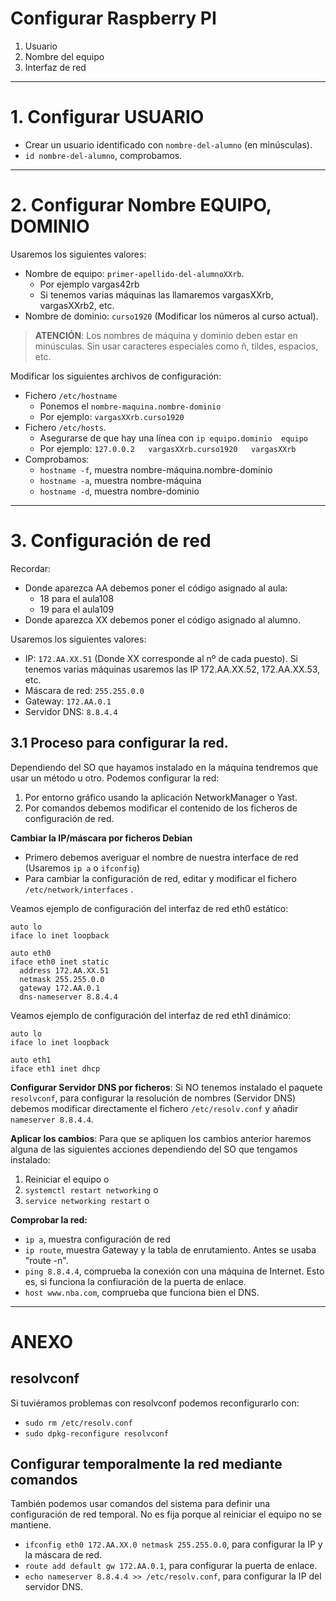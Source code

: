 
# Configurar Raspberry PI

1. Usuario
2. Nombre del equipo
3. Interfaz de red

---
# 1. Configurar USUARIO

* Crear un usuario identificado con `nombre-del-alumno` (en minúsculas).
* `id nombre-del-alumno`, comprobamos.

---
# 2. Configurar Nombre EQUIPO, DOMINIO

Usaremos los siguientes valores:
* Nombre de equipo: `primer-apellido-del-alumnoXXrb`.
    * Por ejemplo vargas42rb
    * Si tenemos varias máquinas las llamaremos vargasXXrb, vargasXXrb2, etc.
* Nombre de dominio: `curso1920` (Modificar los números al curso actual).

> **ATENCIÓN**: Los nombres de máquina y dominio deben estar en minúsculas.
Sin usar caracteres especiales como ñ, tildes, espacios, etc.

Modificar los siguientes archivos de configuración:
* Fichero `/etc/hostname`
     * Ponemos el `nombre-maquina.nombre-dominio`
     * Por ejemplo: `vargasXXrb.curso1920`
* Fichero `/etc/hosts`.
     * Asegurarse de que hay una línea con `ip equipo.dominio  equipo`
     * Por ejemplo: `127.0.0.2   vargasXXrb.curso1920   vargasXXrb`
* Comprobamos:
    * `hostname -f`, muestra nombre-máquina.nombre-dominio
    * `hostname -a`, muestra nombre-máquina
    * `hostname -d`, muestra nombre-dominio

---
# 3. Configuración de red

Recordar:
* Donde aparezca AA debemos poner el código asignado al aula:
   * 18 para el aula108
   * 19 para el aula109
* Donde aparezca XX debemos poner el código asignado al alumno.

Usaremos los siguientes valores:
* IP: `172.AA.XX.51` (Donde XX corresponde al nº de cada puesto). Si tenemos varias máquinas usaremos las IP 172.AA.XX.52, 172.AA.XX.53, etc.
* Máscara de red: `255.255.0.0`
* Gateway: `172.AA.0.1`
* Servidor DNS: `8.8.4.4`

## 3.1 Proceso para configurar la red.

Dependiendo del SO que hayamos instalado en la máquina tendremos que usar un método u otro. Podemos configurar la red:
1. Por entorno gráfico usando la aplicación NetworkManager o Yast.
2. Por comandos debemos modificar el contenido de los ficheros de configuración de red.

**Cambiar la IP/máscara por ficheros Debian**

* Primero debemos averiguar el nombre de nuestra interface de red (Usaremos `ip a` o `ifconfig`)
* Para cambiar la configuración de red, editar y modificar el fichero `/etc/network/interfaces` .

Veamos ejemplo de configuración del interfaz de red eth0 estático:

```
auto lo
iface lo inet loopback

auto eth0
iface eth0 inet static
  address 172.AA.XX.51
  netmask 255.255.0.0
  gateway 172.AA.0.1
  dns-nameserver 8.8.4.4
```

Veamos ejemplo de configuración del interfaz de red eth1 dinámico:

```
auto lo
iface lo inet loopback

auto eth1
iface eth1 inet dhcp
```

**Configurar Servidor DNS por ficheros**: Si NO tenemos instalado el paquete `resolvconf`, para configurar la resolución de nombres (Servidor DNS) debemos modificar directamente el fichero `/etc/resolv.conf` y añadir `nameserver 8.8.4.4`.

**Aplicar los cambios**: Para que se apliquen los cambios anterior haremos alguna de las siguientes acciones dependiendo del SO que tengamos instalado:
1. Reiniciar el equipo o
2. `systemctl restart networking` o
3. `service networking restart` o

**Comprobar la red:**
* `ip a`, muestra configuración de red
* `ip route`, muestra Gateway y la tabla de enrutamiento. Antes se usaba "route -n".
* `ping 8.8.4.4`, comprueba la conexión con una máquina de Internet. Esto es, si funciona la confiuración de la puerta de enlace.
* `host www.nba.com`, comprueba que funciona bien el DNS.

---
# ANEXO

## resolvconf

Si tuviéramos problemas con resolvconf podemos reconfigurarlo con:
* `sudo rm /etc/resolv.conf`
* `sudo dpkg-reconfigure resolvconf`

## Configurar temporalmente la red mediante comandos

También podemos usar comandos del sistema para definir una configuración de red temporal. No es fija porque al reiniciar el equipo no se mantiene.

* `ifconfig eth0 172.AA.XX.0 netmask 255.255.0.0`, para configurar la IP y la máscara de red.
* `route add default gw 172.AA.0.1`, para configurar la puerta de enlace.
* `echo nameserver 8.8.4.4 >> /etc/resolv.conf`, para configurar la IP del servidor DNS.
